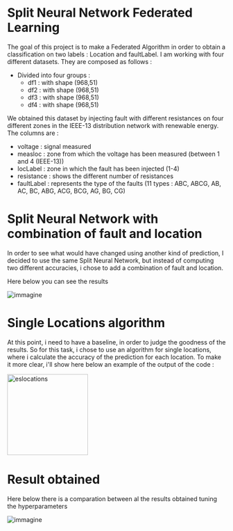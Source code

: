 # Split Neural Network Federated Learning

The goal of this project is to make a Federated Algorithm in order to obtain a classification on two labels : Location and faultLabel.
I am working with four different datasets.
They are composed as follows : 
- Divided into four groups :
  - df1 : with shape (968,51)
  - df2 : with shape (968,51)
  - df3 : with shape (968,51)
  - df4 : with shape (968,51)
  
We obtained this dataset by injecting fault with different resistances on four different zones in the IEEE-13 distribution network with renewable energy. 
The columns are : 
 - voltage : signal measured
 - measloc : zone from which the voltage has been measured (between 1 and 4 (IEEE-13))
 - locLabel : zone in which the fault has been injected (1-4)
 - resistance : shows the different number of resistances
 - faultLabel : represents the type of the faults (11 types : ABC, ABCG, AB, AC, BC, ABG, ACG, BCG, AG, BG, CG)

# Split Neural Network with combination of fault and location

In order to see what would have changed using another kind of prediction, I decided to use the same Split Neural Network, but instead of computing two different accuracies, i chose to add a combination of fault and location.

Here below you can see the results

![immagine](https://user-images.githubusercontent.com/96230284/149166690-749fa93e-bff6-4f0c-ae5f-9af7aa40a9fc.png)

# Single Locations algorithm 

At this point, i need to have a baseline, in order to judge the goodness of the results.
So for this task, i chose to use an algorithm for single locations, where i calculate the accuracy of the prediction for each location.
To make it more clear, i'll show here below an example of the output of the code : 

<img width="186" alt="eslocations" src="https://user-images.githubusercontent.com/96230284/149161520-064d5b2b-2014-49e6-95a6-a8e96ab558dd.PNG">

# Result obtained

Here below there is a comparation between al the results obtained tuning the hyperparameters

![immagine](https://user-images.githubusercontent.com/96230284/146537458-0435e1cd-4161-4241-bae5-f50ab0d3dea8.png)
